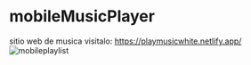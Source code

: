# mobileMusicPlayer
sitio web de musica
visitalo: https://playmusicwhite.netlify.app/
![mobileplaylist](https://user-images.githubusercontent.com/91045865/155626128-4f4ebcc9-2bdb-4dd8-bd31-6739bd0ec5ef.png)
